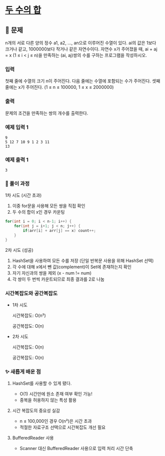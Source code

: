 # [두 수의 합](https://www.acmicpc.net/problem/3273)

## 📌 문제
n개의 서로 다른 양의 정수 a1, a2, ..., an으로 이루어진 수열이 있다. ai의 값은 1보다 크거나 같고, 1000000보다 작거나 같은 자연수이다. 자연수 x가 주어졌을 때, ai + aj = x (1 ≤ i < j ≤ n)을 만족하는 (ai, aj)쌍의 수를 구하는 프로그램을 작성하시오.

### 입력
첫째 줄에 수열의 크기 n이 주어진다. 다음 줄에는 수열에 포함되는 수가 주어진다. 셋째 줄에는 x가 주어진다. (1 ≤ n ≤ 100000, 1 ≤ x ≤ 2000000)

### 출력
문제의 조건을 만족하는 쌍의 개수를 출력한다.

### 예제 입력 1

    9 
    5 12 7 10 9 1 2 3 11
    13

### 예제 출력 1

    3


### 🧰 풀이 과정

1차 시도 (시간 초과)
1. 이중 for문을 사용해 모든 쌍을 직접 확인
2. 두 수의 합이 x인 경우 카운팅
```java
for(int i = 0; i < n-1; i++) {
    for(int j = i+1; j < n; j++) {
        if(arr[i] + arr[j] == x) count++;
    }
}
```

2차 시도 (성공)
1. HashSet을 사용하여 모든 수를 저장 (단일 반복문 사용을 위해 HashSet 선택)
2. 각 수에 대해 x에서 뺀 값(complement)이 Set에 존재하는지 확인 
3. 자기 자신과의 쌍을 제외 (x - num != num)
4. 각 쌍이 두 번씩 카운트되므로 최종 결과를 2로 나눔

### 시간복잡도와 공간복잡도

* 1차 시도


    시간복잡도: O(n²)

    공간복잡도: O(n)

* 2차 시도


    시간복잡도: O(n)

    공간복잡도: O(n)



### ✨ 새롭게 배운 점
1. HashSet를 사용할 수 있게 됐다.
    - O(1) 시간만에 원소 존재 여부 확인 가능!
    - 중복을 허용하지 않는 특성 활용


2. 시간 복잡도의 중요성 실감
    - n ≤ 100,000인 경우 O(n²)은 시간 초과
    - 적절한 자료구조 선택으로 시간복잡도 개선 필요 
   
3. BufferedReader 사용
    - Scanner 대신 BufferedReader 사용으로 입력 처리 시간 단축
